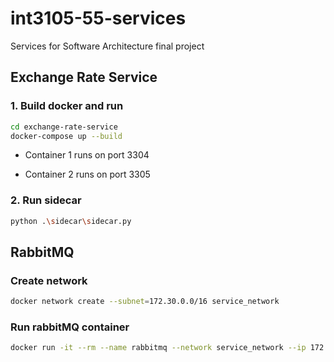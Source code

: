 # int3105-55-services
 Services for Software Architecture final project

##  Exchange Rate Service
### 1. Build docker and run
```sh
cd exchange-rate-service
docker-compose up --build
```

- Container 1 runs on port 3304

- Container 2 runs on port 3305
### 2. Run sidecar
```sh
python .\sidecar\sidecar.py
```

## RabbitMQ
### Create network
```sh
docker network create --subnet=172.30.0.0/16 service_network
```

### Run rabbitMQ container
```sh
docker run -it --rm --name rabbitmq --network service_network --ip 172.30.0.2 -p 5672:5672 -p 15672:15672 rabbitmq:4.0-management
```
